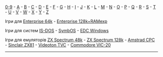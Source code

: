 [0-9](0/games-0.md) - [A](a/games-a.md) - [B](b/games-b.md) - [C](c/games-c.md) - [D](d/games-d.md) - [E](e/games-e.md) - [F](f/games-f.md) - [G](g/games-g.md) - [H](h/games-h.md) - [I](i/games-i.md) - [J](j/games-j.md) - [K](k/games-k.md) - [L](l/games-l.md) - [M](m/games-m.md) - [N](n/games-n.md) - [O](o/games-o.md) - [P](p/games-p.md) - [Q](q/games-q.md) - [R](r/games-r.md) - [S](s/games-s.md) - [T](t/games-t.md) - [U](u/games-u.md) - [V](v/games-v.md) - [W](w/games-w.md) - [X](x/games-x.md) - [Y](y/games-y.md) - [Z](z/games-z.md)

Ігри для [Enterprise 64k](games-ep64.md) - [Enterprise 128k+RAMexp](games-epramexp.md)

Ігри для систем [IS-DOS](games-is-dos.md) - [SymbOS](games-symbos.md) - [EDC Windows](games-edcw.md)

Ігри для емуляторів [ZX Spectrum 48k](zxemu/games-zx48.md) - [ZX Spectrum 128k](zxemu/games-zx128.md) - [Amstrad CPC](cpcemu/games-cpc.md) - [Sinclair ZX81](zx81emu/games-zx81.md) - [Videoton TVC](tvcemu/games-tvc.md) - [Commodore VIC-20](vic20emu/games-vic20.md)

----------
